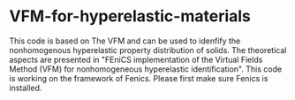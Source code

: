 # VFM-for-hyperelastic-materials
This code is based on The VFM and can be used to idenfify the nonhomogenous hyperelastic property distribution of solids. The theoretical aspects are presented in "FEniCS implementation of the Virtual Fields Method (VFM) for nonhomogeneous hyperelastic identification". 
This code is working on the framework of Fenics. Please first make sure Fenics is installed. 
